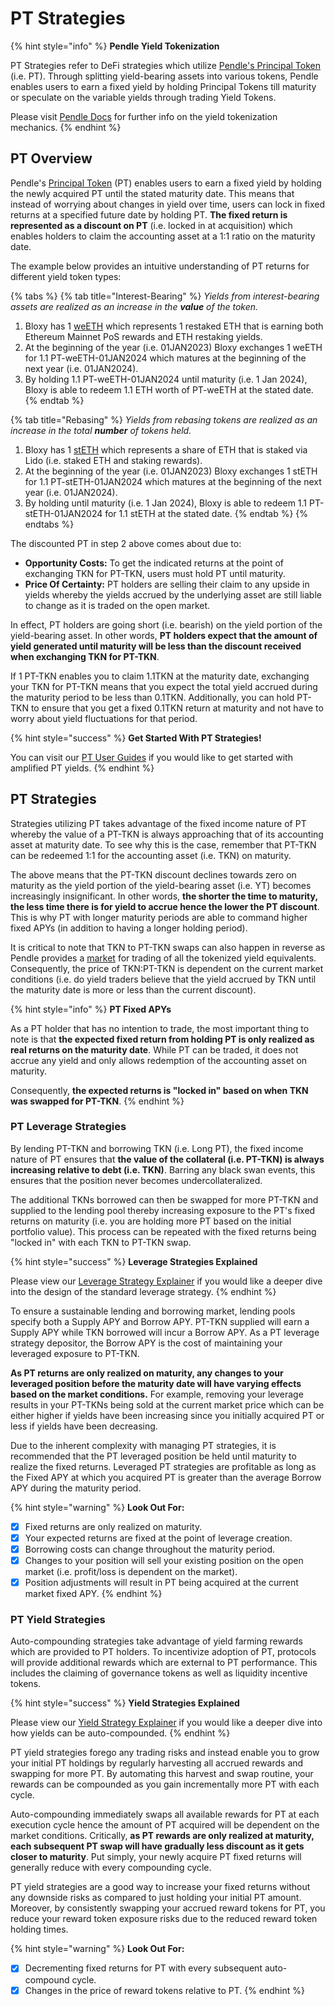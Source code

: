 # PT Strategies

{% hint style="info" %}
**Pendle Yield Tokenization**

PT Strategies refer to DeFi strategies which utilize [Pendle's Principal Token](https://docs.pendle.finance/ProtocolMechanics/YieldTokenization/PT) (i.e. PT). Through splitting yield-bearing assets into various tokens, Pendle enables users to earn a fixed yield by holding Principal Tokens till maturity or speculate on the variable yields through trading Yield Tokens.

Please visit [Pendle Docs](https://docs.pendle.finance/Introduction) for further info on the yield tokenization mechanics.
{% endhint %}

## PT Overview

Pendle's [Principal Token](https://docs.pendle.finance/ProtocolMechanics/YieldTokenization/PT) (PT) enables users to earn a fixed yield by holding the newly acquired PT until the stated maturity date. This means that instead of worrying about changes in yield over time, users can lock in fixed returns at a specified future date by holding PT. **The fixed return is represented as a discount on PT** (i.e. locked in at acquisition) which enables holders to claim the accounting asset at a 1:1 ratio on the maturity date.

The example below provides an intuitive understanding of PT returns for different yield token types:

{% tabs %}
{% tab title="Interest-Bearing" %}
_Yields from interest-bearing assets are realized as an increase in the **value** of the token._

1. Bloxy has 1 [weETH](https://etherfi.gitbook.io/etherfi/ether.fi-whitepaper/eth-re-staking) which represents 1 restaked ETH that is earning both Ethereum Mainnet PoS rewards and ETH restaking yields.
2. At the beginning of the year (i.e. 01JAN2023) Bloxy exchanges 1 weETH for 1.1 PT-weETH-01JAN2024 which matures at the beginning of the next year (i.e. 01JAN2024).
3. By holding 1.1 PT-weETH-01JAN2024 until maturity (i.e. 1 Jan 2024), Bloxy is able to redeem 1.1 ETH worth of PT-weETH at the stated date.
{% endtab %}

{% tab title="Rebasing" %}
_Yields from rebasing tokens are realized as an increase in the total **number** of tokens held._

1. Bloxy has 1 [stETH](https://help.lido.fi/en/articles/5230610-what-is-steth) which represents a share of ETH that is staked via Lido (i.e. staked ETH and staking rewards).
2. At the beginning of the year (i.e. 01JAN2023) Bloxy exchanges 1 stETH for 1.1 PT-stETH-01JAN2024 which matures at the beginning of the next year (i.e. 01JAN2024).
3. By holding until maturity (i.e. 1 Jan 2024), Bloxy is able to redeem 1.1 PT-stETH-01JAN2024 for 1.1 stETH at the stated date.
{% endtab %}
{% endtabs %}

The discounted PT in step 2 above comes about due to:

* **Opportunity Costs:** To get the indicated returns at the point of exchanging TKN for PT-TKN, users must hold PT until maturity.&#x20;
* **Price Of Certainty:** PT holders are selling their claim to any upside in yields whereby the yields accrued by the underlying asset are still liable to change as it is traded on the open market.

In effect, PT holders are going short (i.e. bearish) on the yield portion of the yield-bearing asset. In other words, **PT holders expect that the amount of yield generated until maturity will be less than the discount received when exchanging TKN for PT-TKN**.&#x20;

If 1 PT-TKN enables you to claim 1.1TKN at the maturity date, exchanging your TKN for PT-TKN means that you expect the total yield accrued during the maturity period to be less than 0.1TKN. Additionally, you can hold PT-TKN to ensure that you get a fixed 0.1TKN return at maturity and not have to worry about yield fluctuations for that period.

{% hint style="success" %}
**Get Started With PT Strategies!**

You can visit our [PT User Guides](../../../factor-discover/factor-discover/pt-user-guides/) if you would like to get started with amplified PT yields.
{% endhint %}

## PT Strategies

Strategies utilizing PT takes advantage of the fixed income nature of PT whereby the value of a PT-TKN is always approaching that of its accounting asset at maturity date. To see why this is the case, remember that PT-TKN can be redeemed 1:1 for the accounting asset (i.e. TKN) on maturity.&#x20;

The above means that the PT-TKN discount declines towards zero on maturity as the yield portion of the yield-bearing asset (i.e. YT) becomes increasingly insignificant. In other words, **the shorter the time to maturity, the less time there is for yield to accrue hence the lower the PT discount**. This is why PT with longer maturity periods are able to command higher fixed APYs (in addition to having a longer holding period).

It is critical to note that TKN to PT-TKN swaps can also happen in reverse as Pendle provides a [market](https://app.pendle.finance/trade/markets) for trading of all the tokenized yield equivalents. Consequently, the price of TKN:PT-TKN is dependent on the current market conditions (i.e. do yield traders believe that the yield accrued by TKN until the maturity date is more or less than the current discount).

{% hint style="info" %}
**PT Fixed APYs**

As a PT holder that has no intention to trade, the most important thing to note is that **the expected fixed return from holding PT is only realized as real returns on the maturity date**. While PT can be traded, it does not accrue any yield and only allows redemption of the accounting asset on maturity.

Consequently, **the expected returns is "locked in" based on when TKN was swapped for PT-TKN**.
{% endhint %}

### PT Leverage Strategies

By lending PT-TKN and borrowing TKN (i.e. Long PT), the fixed income nature of PT ensures that **the value of the collateral (i.e. PT-TKN) is always increasing relative to debt (i.e. TKN)**. Barring any black swan events, this ensures that the position never becomes undercollateralized.

The additional TKNs borrowed can then be swapped for more PT-TKN and supplied to the lending pool thereby increasing exposure to the PT's fixed returns on maturity (i.e. you are holding more PT based on the initial portfolio value). This process can be repeated with the fixed returns being "locked in" with each TKN to PT-TKN swap.

{% hint style="success" %}
**Leverage Strategies Explained**

Please view our [Leverage Strategy Explainer](../leverage/) if you would like a deeper dive into the design of the standard leverage strategy.
{% endhint %}

To ensure a sustainable lending and borrowing market, lending pools specify both a Supply APY and Borrow APY. PT-TKN supplied will earn a Supply APY while TKN borrowed will incur a Borrow APY. As a PT leverage strategy depositor, the Borrow APY is the cost of maintaining your leveraged exposure to PT-TKN.&#x20;

**As PT returns are only realized on maturity, any changes to your leveraged position before the maturity date will have varying effects based on the market conditions.** For example, removing your leverage results in your PT-TKNs being sold at the current market price which can be either higher if yields have been increasing since you initially acquired PT or less if yields have been decreasing.

Due to the inherent complexity with managing PT strategies, it is recommended that the PT leveraged position be held until maturity to realize the fixed returns. Leveraged PT strategies are profitable as long as the Fixed APY at which you acquired PT is greater than the average Borrow APY during the maturity period.

{% hint style="warning" %}
**Look Out For:**

* [x] Fixed returns are only realized on maturity.
* [x] Your expected returns are fixed at the point of leverage creation.
* [x] Borrowing costs can change throughout the maturity period.
* [x] Changes to your position will sell your existing position on the open market (i.e. profit/loss is dependent on the market).
* [x] Position adjustments will result in PT being acquired at the current market fixed APY.
{% endhint %}

### PT Yield Strategies

Auto-compounding strategies take advantage of yield farming rewards which are provided to PT holders. To incentivize adoption of PT, protocols will provide additional rewards which are external to PT performance. This includes the claiming of governance tokens as well as liquidity incentive tokens.

{% hint style="success" %}
**Yield Strategies Explained**

Please view our [Yield Strategy Explainer](../) if you would like a deeper dive into how yields can be auto-compounded.
{% endhint %}

PT yield strategies forego any trading risks and instead enable you to grow your initial PT holdings by regularly harvesting all accrued rewards and swapping for more PT. By automating this harvest and swap routine, your rewards can be compounded as you gain incrementally more PT with each cycle.

Auto-compounding immediately swaps all available rewards for PT at each execution cycle hence the amount of PT acquired will be dependent on the market conditions. Critically, **as PT rewards are only realized at maturity, each subsequent PT swap will have gradually less discount as it gets closer to maturity**. Put simply, your newly acquire PT fixed returns will generally reduce with every compounding cycle.

PT yield strategies are a good way to increase your fixed returns without any downside risks as compared to just holding your initial PT amount. Moreover, by consistently swapping your accrued reward tokens for PT, you reduce your reward token exposure risks due to the reduced reward token holding times.

{% hint style="warning" %}
**Look Out For:**

* [x] Decrementing fixed returns for PT with every subsequent auto-compound cycle.
* [x] Changes in the price of reward tokens relative to PT.
{% endhint %}
